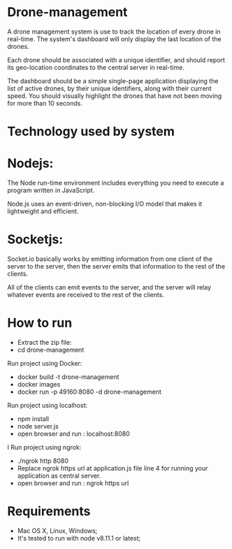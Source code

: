 # Drone-management
A drone management system is use to track the location of every drone in real-time. The system's dashboard will only display the last location of the drones.

Each drone should be associated with a unique identifier, and should report its geo-location coordinates to the central server in real-time.

The dashboard should be a simple single-page application displaying the list of active drones, by their unique identifiers, along with their current speed. You should visually highlight the drones that have not been moving for more than 10 seconds.


# Technology used by system
# Nodejs:
The Node run-time environment includes everything you need to execute a program written in JavaScript.

Node.js uses an event-driven, non-blocking I/O model that makes it lightweight and efficient.

# Socketjs:
Socket.io basically works by emitting information from one client of the server to the server, then the server emits that information to the rest of the clients.

All of the clients can emit events to the server, and the server will relay whatever events are received to the rest of the clients.


# How to run
- Extract the zip file:
- cd drone-management

Run project using Docker:
- docker build -t drone-management
- docker images
- docker run -p 49160:8080 -d drone-management


Run project using localhost:
- npm install
- node server.js
- open browser and run : localhost:8080


I Run project using ngrok:
- ./ngrok http 8080
- Replace ngrok https url at application.js file line 4 for running your application as    central server. 
- open browser and run : ngrok https url


# Requirements
- Mac OS X, Linux, Windows;
- It's tested to run with node v8.11.1 or latest;

